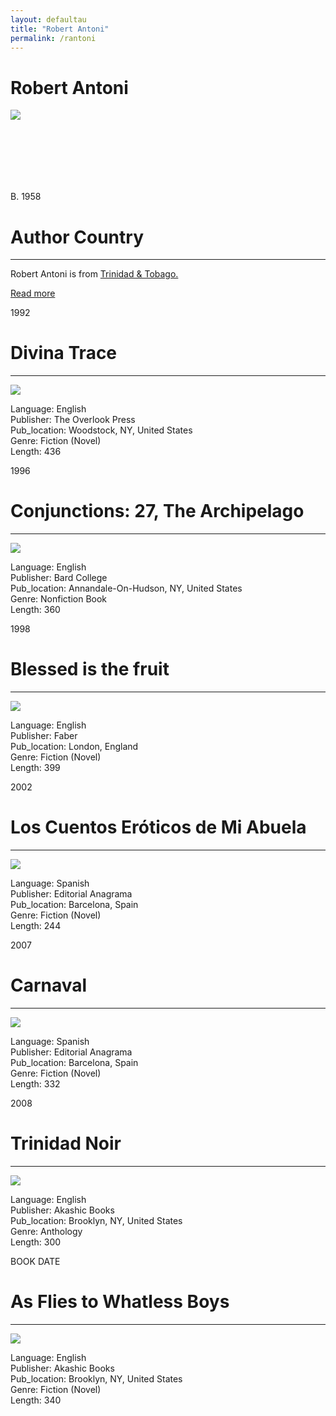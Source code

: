 ```yaml
---
layout: defaultau
title: "Robert Antoni"
permalink: /rantoni
---
```

<!-- partial:index.partial.html -->
<div class="content">
    <h1>Robert Antoni</h1>
    <div class="quote">
        <div><img src="https://encrypted-tbn1.gstatic.com/images?q=tbn:ANd9GcS3F7pRpUaFBa9c1LzT4cz6ss-GMmOvsTetnDW7fKiVLXneXM_M" class="logo"></div>
    </div>
    <div class="timeline">
        <div style="padding-bottom:100px;"></div>
        <div class="block">
            <div class="date right"><p class="right"> B. 1958 </p></div>
            <div class="dot"></div>
            <div class="left first">
            <div class="author_country">
                <h1>Author Country</h1><hr>
            <div class="aclocation"><p>Robert Antoni is from <a href="http://localhost:4000/3">Trinidad & Tobago.</a></p></div>
              <div class="acreadmore">    <a href="https://en.wikipedia.org/wiki/Robert_Antoni" target="_blank">Read more</a></div>
            </div>
            </div>
        </div>
        <div class="block">
            <div class="date left"><p class="left">1992</p></div>
            <div class="dot"></div>
            <div class="right">
                <h1>Divina Trace</h1><hr>
                <p><img src="https://m.media-amazon.com/images/I/51ZL0hOuG-L._SX332_BO1,204,203,200_.jpg"></p>
                <p>
                Language: English<br/>
                Publisher: The Overlook Press<br/>
                Pub_location: Woodstock, NY, United States<br/>
                Genre: Fiction (Novel)<br/>
                Length: 436<br/>                   </p>
            </div>
        </div>
       <div class="block">
            <div class="date left"><p class="left">1996</p></div>
            <div class="dot"></div>
            <div class="right">
                <h1>Conjunctions: 27, The Archipelago</h1><hr>
                <p><img src="https://m.media-amazon.com/images/I/21A35JH77RL._BO1,204,203,200_QL40_FMwebp_.jpg"></p>
                <p>
                Language: English<br/>
                Publisher: Bard College<br/>
                Pub_location: Annandale-On-Hudson, NY, United States<br/>
                Genre: Nonfiction Book<br/>
                Length: 360<br/>                   </p>
            </div>
        </div>
       <div class="block">
            <div class="date left"><p class="left">1998</p></div>
            <div class="dot"></div>
            <div class="right">
                <h1>Blessed is the fruit</h1><hr>
                <p><img src="https://m.media-amazon.com/images/I/5138QFYVYFL._SX311_BO1,204,203,200_.jpg"></p>
                <p>
                Language: English<br/>
                Publisher: Faber<br/>
                Pub_location: London, England<br/>
                Genre: Fiction (Novel)<br/>
                Length: 399<br/>                   </p>
            </div>
        </div>
       <div class="block">
            <div class="date left"><p class="left">2002</p></div>
            <div class="dot"></div>
            <div class="right">
                <h1>Los Cuentos Eróticos de Mi Abuela</h1><hr>
                <p><img src="https://m.media-amazon.com/images/I/41kpTB82nuL._AC_SY780_.jpg"></p>
                <p>
                Language: Spanish<br/>
                Publisher: Editorial Anagrama<br/>
                Pub_location: Barcelona, Spain<br/>
                Genre: Fiction (Novel)<br/>
                Length: 244<br/>                   </p>
            </div>
        </div>
<div class="block">
            <div class="date left"><p class="left">2007</p></div>
            <div class="dot"></div>
            <div class="right">
                <h1>Carnaval</h1><hr>
                <p><img src="https://m.media-amazon.com/images/I/41POGHvZZ8L._SX316_BO1,204,203,200_.jpg"></p>
                <p>
                Language: Spanish<br/>
                Publisher: Editorial Anagrama<br/>
                Pub_location: Barcelona, Spain<br/>
                Genre: Fiction (Novel)<br/>
                Length: 332<br/>                   </p>
            </div>
        </div>
       <div class="block">
            <div class="date left"><p class="left">2008</p></div>
            <div class="dot"></div>
            <div class="right">
                <h1>Trinidad Noir</h1><hr>
                <p><img src="https://m.media-amazon.com/images/I/51GO3Lk5bPL._SY291_BO1,204,203,200_QL40_FMwebp_.jpg"></p>
                <p>
                Language: English<br/>
                Publisher: Akashic Books<br/>
                Pub_location: Brooklyn, NY, United States<br/>
                Genre: Anthology<br/>
                Length: 300<br/>                   </p>
            </div>
        </div>
       <div class="block">
            <div class="date left"><p class="left">BOOK DATE</p></div>
            <div class="dot"></div>
            <div class="right">
                <h1>As Flies to Whatless Boys</h1><hr>
                <p><img src="https://m.media-amazon.com/images/I/51aDBtxaeAL._SX338_BO1,204,203,200_.jpg"></p>
                <p>
                Language: English<br/>
                Publisher: Akashic Books<br/>
                Pub_location: Brooklyn, NY, United States<br/>
                Genre: Fiction (Novel)<br/>
                Length: 340<br/>                   </p>
            </div>
        </div>

